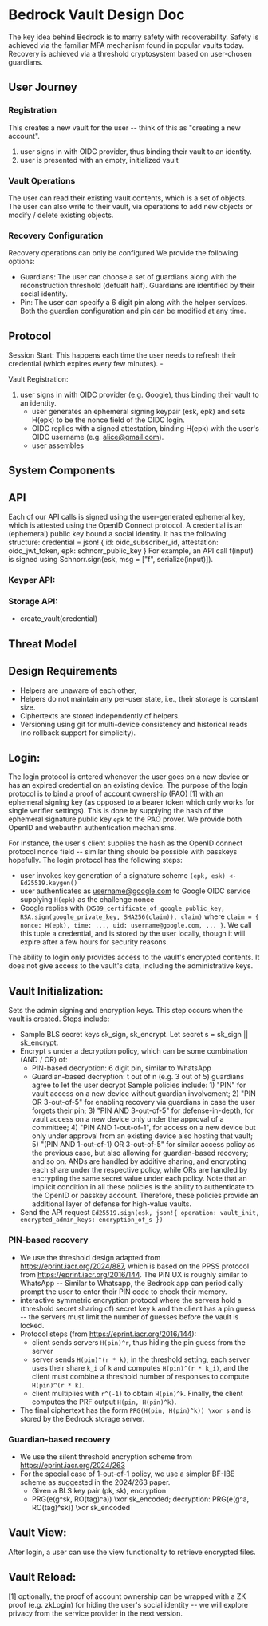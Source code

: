 # Bedrock Vault Design Doc

The key idea behind Bedrock is to marry safety with recoverability.
Safety is achieved via the familiar MFA mechanism found in popular vaults today.
Recovery is achieved via a threshold cryptosystem based on user-chosen guardians.

## User Journey

### Registration
This creates a new vault for the user -- think of this as "creating a new account".
1. user signs in with OIDC provider, thus binding their vault to an identity.
2. user is presented with an empty, initialized vault

### Vault Operations

The user can read their existing vault contents, which is a set of objects.
The user can also write to their vault, via operations to add new objects or modify / delete existing objects.

### Recovery Configuration

Recovery operations can only be configured 
We provide the following options:
- Guardians: The user can choose a set of guardians along with the reconstruction threshold (defualt half). Guardians are identified by their social identity.
- Pin: The user can specify a 6 digit pin along with the helper services.
Both the guardian configuration and pin can be modified at any time.

## Protocol

Session Start: This happens each time the user needs to refresh their credential (which expires every few minutes).
	- 

Vault Registration:
1. user signs in with OIDC provider (e.g. Google), thus binding their vault to an identity.
	- user generates an ephemeral signing keypair (esk, epk) and sets H(epk) to be the nonce field of the OIDC login.
	- OIDC replies with a signed attestation, binding H(epk) with the user's OIDC username (e.g. alice@gmail.com).
	- user assembles 

## System Components



## API 

Each of our API calls is signed using the user-generated ephemeral key, which is attested using the OpenID Connect protocol.
A credential is an (ephemeral) public key bound a social identity. It has the following structure:
credential = json! {
	id: oidc_subscriber_id,
	attestation: oidc_jwt_token,
	epk: schnorr_public_key
}
For example, an API call f(input) is signed using Schnorr.sign(esk, msg = ["f", serialize(input)]).


### Keyper API:

### Storage API:
- create_vault(credential)



## Threat Model

## Design Requirements

- Helpers are unaware of each other,
- Helpers do not maintain any per-user state, i.e., their storage is constant size.
- Ciphertexts are stored independently of helpers.
- Versioning using git for multi-device consistency and historical reads (no rollback support for simplicity).

## Login:

The login protocol is entered whenever the user goes on a new device or has an expired credential on an existing device.
The purpose of the login protocol is to bind a proof of account ownership (PAO) [1] with an ephemeral signing key (as opposed to a bearer token which only works for single verifier settings). This is done by supplying the hash of the ephemeral signature public key `epk` to the PAO prover.
We provide both OpenID and webauthn authentication mechanisms.

 For instance, the user's client supplies the hash as the OpenID connect protocol nonce field -- similar thing should be possible with passkeys hopefully. The login protocol has the following steps:
- user invokes key generation of a signature scheme `(epk, esk) <- Ed25519.keygen()`
- user authenticates as username@google.com to Google OIDC service supplying `H(epk)` as the challenge nonce
- Google replies with `(X509_certificate_of_google_public_key, RSA.sign(google_private_key, SHA256(claim)), claim)` where `claim = { nonce: H(epk), time: ..., uid: username@google.com, ... }`. We call this tuple a credential, and is stored by the user locally, though it will expire after a few hours for security reasons.

The ability to login only provides access to the vault's encrypted contents. It does not give access to the vault's data, including the administrative keys.

## Vault Initialization:
Sets the admin signing and encryption keys. This step occurs when the vault is created. Steps include:
- Sample BLS secret keys sk_sign, sk_encrypt. Let secret s = sk_sign || sk_encrypt.
- Encrypt `s` under a decryption policy, which can be some combination (AND / OR) of:
	- PIN-based decryption: 6 digit pin, similar to WhatsApp
	- Guardian-based decryption: t out of n (e.g. 3 out of 5) guardians agree to let the user decrypt
  Sample policies include: 1) "PIN" for vault access on a new device without guardian involvement; 2) "PIN OR 3-out-of-5" for enabling recovery via guardians in case the user forgets their pin; 3) "PIN AND 3-out-of-5" for defense-in-depth, for vault access on a new device only under the approval of a committee; 4) "PIN AND 1-out-of-1", for access on a new device but only under approval from an existing device also hosting that vault; 5) "(PIN AND 1-out-of-1) OR 3-out-of-5" for similar access policy as the previous case, but also allowing for guardian-based recovery; and so on.
  ANDs are handled by additive sharing, and encrypting each share under the respective policy, while ORs are handled by encrypting the same secret value under each policy.
  Note that an implicit condition in all these policies is the ability to authenticate to the OpenID or passkey account.
  Therefore, these policies provide an additional layer of defense for high-value vaults.
- Send the API request `Ed25519.sign(esk, json!{ operation: vault_init, encrypted_admin_keys: encryption_of_s })`


### PIN-based recovery
- We use the threshold design adapted from https://eprint.iacr.org/2024/887, which is based on the PPSS protocol from https://eprint.iacr.org/2016/144. The PIN UX is roughly similar to WhatsApp -- Similar to Whatsapp, the Bedrock app can periodically prompt the user to enter their PIN code to check their memory.
- interactive symmetric encryption protocol where the servers hold a (threshold secret sharing of) secret key `k` and the client has a pin guess -- the servers must limit the number of guesses before the vault is locked. 
- Protocol steps (from https://eprint.iacr.org/2016/144):
	- client sends servers `H(pin)^r`, thus hiding the pin guess from the server
	- server sends `H(pin)^(r * k)`; in the threshold setting, each server uses their share `k_i` of `k` and computes `H(pin)^(r * k_i)`, and the client must combine a threshold number of responses to compute `H(pin)^(r * k)`.
	- client multiplies with `r^(-1)` to obtain `H(pin)^k`. Finally, the client computes the PRF output `H(pin, H(pin)^k)`.
- The final ciphertext has the form `PRG(H(pin, H(pin)^k)) \xor s` and is stored by the Bedrock storage server.

### Guardian-based recovery
- We use the silent threshold encryption scheme from https://eprint.iacr.org/2024/263
- For the special case of 1-out-of-1 policy, we use a simpler BF-IBE scheme as suggested in the 2024/263 paper.
	- Given a BLS key pair (pk, sk), encryption 
	- PRG(e(g^sk, RO(tag)^a)) \xor sk_encoded; decryption: PRG(e(g^a, RO(tag)^sk)) \xor sk_encoded


## Vault View:
After login, a user can use the view functionality to retrieve encrypted files.

## Vault Reload:





[1] optionally, the proof of account ownership can be wrapped with a ZK proof (e.g. zkLogin) for hiding the user's social identity -- we will explore privacy from the service provider in the next version.